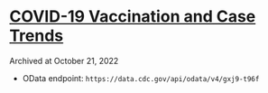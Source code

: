 # [COVID-19 Vaccination and Case Trends](https://data.cdc.gov/Vaccinations/Archive-COVID-19-Vaccination-and-Case-Trends-by-Ag/gxj9-t96f/about_data)
Archived at October 21, 2022
- OData endpoint: `https://data.cdc.gov/api/odata/v4/gxj9-t96f`